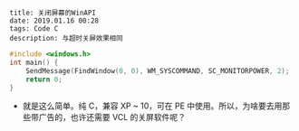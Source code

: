 ```
title: 关闭屏幕的WinAPI
date: 2019.01.16 00:28
tags: Code C
description: 与超时关屏效果相同
```

```c
#include <windows.h>
int main() {
    SendMessage(FindWindow(0, 0), WM_SYSCOMMAND, SC_MONITORPOWER, 2);
    return 0;
}
```

- 就是这么简单。纯 C，兼容 XP ~ 10，可在 PE 中使用。所以，为啥要去用那些带广告的，也许还需要 VCL 的关屏软件呢？
